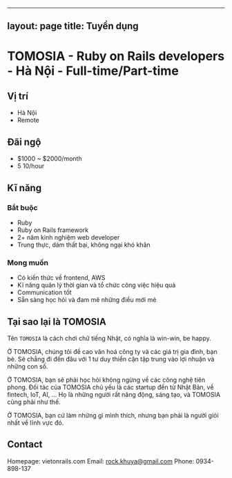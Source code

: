 
---
layout: page
title: Tuyển dụng
---

# TOMOSIA - Ruby on Rails developers - Hà Nội - Full-time/Part-time
## Vị trí
* Hà Nội
* Remote

## Đãi ngộ
* $1000 ~ $2000/month
* $5 ~ 10$/hour

## Kĩ năng
### Bắt buộc
* Ruby
* Ruby on Rails framework
* 2+ năm kinh nghiệm web developer
* Trung thực, dám thất bại, không ngại khó khăn

### Mong muốn
* Có kiến thức về frontend, AWS
* Kĩ năng quản lý thời gian và tổ chức công việc hiệu quả 
* Communication tốt
* Sẵn sàng học hỏi và đam mê những điều mới mẻ

## Tại sao lại là TOMOSIA
Tên `TOMOSIA` là cách chơi chữ tiếng Nhật, có nghĩa là win-win, be happy. 

Ở TOMOSIA, chúng tôi đề cao văn hoá công ty và các giá trị gia đình, bạn bè. Sẽ chẳng đi đến đâu với 1 tư duy thiển cận tập trung vào lợi nhuận và những con số. 

Ở TOMOSIA, bạn sẽ phải học hỏi không ngừng về các công nghệ tiên phong. Đối tác của TOMOSIA chủ yếu là các startup đến từ Nhật Bản, về fintech, IoT, AI, … Họ là những người rất năng động, sáng tạo, và TOMOSIA cũng phải như thế. 

Ở TOMOSIA, bạn cứ làm những gì mình thích, nhưng bạn phải là người giỏi nhất về lĩnh vực đó. 

## Contact
Homepage: vietonrails.com
Email:    rock.khuya@gmail.com
Phone:    0934-898-137
